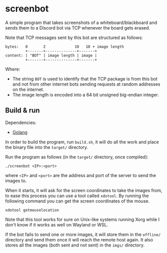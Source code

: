 # screenbot
A simple program that takes screenshots of a whiteboard/blackboard and sends them to a Discord bot via TCP whenever the board gets erased.

Note that TCP messages sent by this bot are structured as follows:
```
bytes:   0       2             10   10 + image length
         +-------+--------------+-------+
content: | "BOT" | image length | image |
         +-------+--------------+-------+
```
Where:
 - The string `BOT` is used to identify that the TCP package is from this bot and not from other internet bots sending requests at random addresses on the internet.
 - The image length is encoded into a 64 bit unsigned big-endian integer.

## Build & run

Dependencies:
 - [Golang](https://golang.org/)

In order to build the program, run `build.sh`, it will do all the work and place the binary file into the `target/` directory.

Run the program as follows (in the `target/` directory, once compiled):
```
./screenbot <IP>:<port>
```
where `<IP>` and `<port>` are the address and port of the server to send the images to.

When it starts, it will ask for the screen coordinates to take the images from, to ease this process you can use a tool called `xdotool`. By running the following command you can get the screen coordinates of the mouse.
```
xdotool getmouselocation
```
Note that this tool works for sure on Unix-like systems running Xorg while I don't know if it works as well on Wayland or WSL.

If the bot fails to send one or more images, it will store them in the `offline/` directory and send them once it will reach the remote host again. It also stores all the images (both sent and not sent) in the `imgs/` directory.
